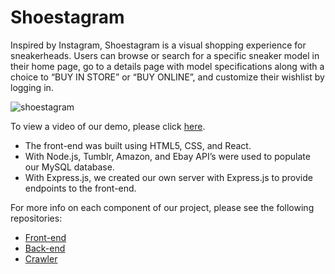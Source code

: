 # Shoestagram

Inspired by Instagram, Shoestagram is a visual shopping experience for sneakerheads. Users can browse or search for a specific sneaker model in their home page, go to a details page with model specifications along with a choice to “BUY IN STORE” or “BUY ONLINE”, and customize their wishlist by logging in.

![shoestagram](https://user-images.githubusercontent.com/22921878/34000539-9510f66a-e0bb-11e7-9973-e196d44423e5.jpeg)

To view a video of our demo, please click [here](https://youtu.be/v2Ila2jlhRo).

- The front-end was built using HTML5, CSS, and React.
- With Node.js, Tumblr, Amazon, and Ebay API’s were used to populate our MySQL database.
- With Express.js, we created our own server with Express.js to provide endpoints to the front-end.

For more info on each component of our project, please see the following repositories:
- [Front-end](https://github.com/shoestagram/front-end)
- [Back-end](https://github.com/shoestagram/back-end)
- [Crawler](https://github.com/shoestagram/crawler)


